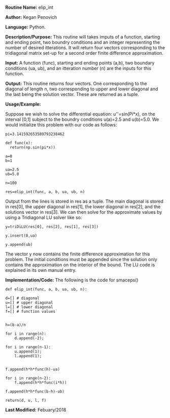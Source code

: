 **Routine Name:**           elip_int

**Author:** Kegan Penovich

**Language:** Python.

**Description/Purpose:** This routine will takes imputs of a function, starting and ending point, two boundry conditions and an integer
representing the number of desired itterations. It will return four vectors corresponding to the tridiagonal matrix set-up for a second 
order finite difference approximation.

**Input:** A function (func), starting and ending points (a,b), two boundary conditions (ua, ub), and an itteration number (n) are the 
inputs for this function.

**Output:** This routine returns four vectors. One corresponding to the diagonal of length n, two corresponding to upper and lower diagonal
and the last being the solution vector. These are returned as a tuple.

**Usage/Example:**

Suppose we wish to solve the differential equation: u''=sin(Pi*x), on the interval [0,1] subject to the boundry conditions u(a)=2.5
and u(b)=5.0. We would initialize this problem with our code as follows:

    pi=3.141592653589793238462

    def func(x):
      return(np.sin(pi*x))
    
    a=0
    b=1

    ua=2.5
    ub=5.0

    n=100
    
    res=elip_int(func, a, b, ua, ub, n)

Output from the lines is stored in res as a tuple. The main diagonal is stored in res[0], the upper diagonal in res[1], the lower diagonal 
in res[2], and the solutions vector in res[3]. We can then solve for the approximate values by using a Tridiagonal LU solver like so:

    y=triDiLU(res[0], res[2], res[1], res[3])

    y.insert(0,ua)

    y.append(ub)
    
The vector y now contains the finite difference approximation for this problem. The initial conditions must be appended since the solution only 
contains the approximation on the interior of the bound. The LU code is explained in its own manual entry.

**Implementation/Code:** The following is the code for smaceps()

    def elip_int(func, a, b, ua, ub, n):
    
    d=[] # diagonal
    u=[] # upper diagonal
    l=[] # lower diagonal
    f=[] # function values
    
    
    h=(b-a)/n
    
    for i in range(n):
        d.append(-2);
        
    for i in range(n-1):
        u.append(1);
        l.append(1);
       
    
    f.append(h*h*func(h)-ua)
    
    for i in range(n-2):
        f.append(h*h*func(i*h))
        
    f.append(h*h*func(b-h)-ub)
    
    return(d, u, l, f)

**Last Modified:** Febuary/2018
